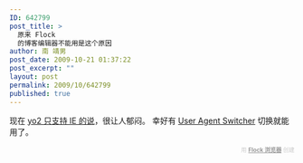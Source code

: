 ```yaml
---
ID: 642799
post_title: >
  原来 Flock
  的博客编辑器不能用是这个原因
author: 南 靖男
post_date: 2009-10-21 01:37:22
post_excerpt: ""
layout: post
permalink: 2009/10/642799
published: true
---
```

现在 <a href="http://p3p3pp3.yo2.cn/archives/43142">yo2 只支持 IE 的说</a>，很让人郁闷。
幸好有 <a href="https://addons.mozilla.org/zh-CN/firefox/addon/59">User Agent Switcher</a> 切换就能用了。
  <div class="flockcredit" style="text-align: right; color: #CCC; font-size: x-small;">用 <a href="http://www.flock.com/blogged-with-flock" style="color: #999; font-weight: bold;" target="_new" title="Flock 浏览器">Flock 浏览器</a> 创建</div>